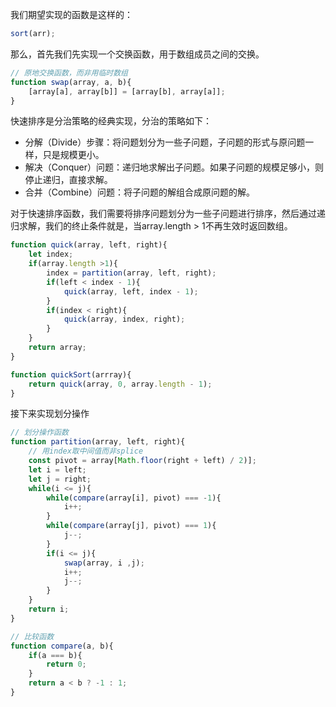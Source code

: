 我们期望实现的函数是这样的：

```javascript
sort(arr);
```

那么，首先我们先实现一个交换函数，用于数组成员之间的交换。

```javascript
// 原地交换函数，而非用临时数组
function swap(array, a, b){
    [array[a], array[b]] = [array[b], array[a]];
}
```

快速排序是分治策略的经典实现，分治的策略如下：

* 分解（Divide）步骤：将问题划分为一些子问题，子问题的形式与原问题一样，只是规模更小。
* 解决（Conquer）问题：递归地求解出子问题。如果子问题的规模足够小，则停止递归，直接求解。
* 合并（Combine）问题：将子问题的解组合成原问题的解。

对于快速排序函数，我们需要将排序问题划分为一些子问题进行排序，然后通过递归求解，我们的终止条件就是，当array.length > 1不再生效时返回数组。

```javascript
function quick(array, left, right){
    let index;
    if(array.length >1){
        index = partition(array, left, right);
        if(left < index - 1){
            quick(array, left, index - 1);
        }
        if(index < right){
            quick(array, index, right);
        }
    }
    return array;
}

function quickSort(arrray){
    return quick(array, 0, array.length - 1);
}
```

接下来实现划分操作

```javascript
// 划分操作函数
function partition(array, left, right){
    // 用index取中间值而非splice
    const pivot = array[Math.floor(right + left) / 2)];
    let i = left;
    let j = right;
    while(i <= j){
        while(compare(array[i], pivot) === -1){
            i++;
        }
        while(compare(array[j], pivot) === 1){
            j--;
        }
        if(i <= j){
            swap(array, i ,j);
            i++;
            j--;
        }
    }
    return i;
}

// 比较函数
function compare(a, b){
    if(a === b){
        return 0;
    }
    return a < b ? -1 : 1;
}
```

